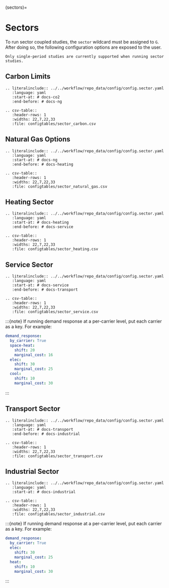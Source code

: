 (sectors)=
# Sectors

To run sector coupled studies, the `sector` wildcard must be assigned to `G`. After doing so,
the following configuration options are exposed to the user.

```{note}
Only single-period studies are currently supported when running sector studies.
```

## Carbon Limits
```{eval-rst}
.. literalinclude:: ../../workflow/repo_data/config/config.sector.yaml
   :language: yaml
   :start-at: # docs-co2
   :end-before: # docs-ng

.. csv-table::
   :header-rows: 1
   :widths: 22,7,22,33
   :file: configtables/sector_carbon.csv
```

## Natural Gas Options
```{eval-rst}
.. literalinclude:: ../../workflow/repo_data/config/config.sector.yaml
   :language: yaml
   :start-at: # docs-ng
   :end-before: # docs-heating

.. csv-table::
   :header-rows: 1
   :widths: 22,7,22,33
   :file: configtables/sector_natural_gas.csv
```

## Heating Sector
```{eval-rst}
.. literalinclude:: ../../workflow/repo_data/config/config.sector.yaml
   :language: yaml
   :start-at: # docs-heating
   :end-before: # docs-service

.. csv-table::
   :header-rows: 1
   :widths: 22,7,22,33
   :file: configtables/sector_heating.csv
```

## Service Sector
```{eval-rst}
.. literalinclude:: ../../workflow/repo_data/config/config.sector.yaml
   :language: yaml
   :start-at: # docs-service
   :end-before: # docs-transport

.. csv-table::
   :header-rows: 1
   :widths: 22,7,22,33
   :file: configtables/sector_service.csv
```

:::{note}
If running demand response at a per-carrier level, put each carrier as a key. For example:
```yaml
demand_response:
  by_carrier: True
  space-heat:
    shift: 20
    marginal_cost: 16
  elec:
    shift: 30
    marginal_cost: 25
  cool:
    shift: 10
    marginal_cost: 30
```
:::

## Transport Sector
```{eval-rst}
.. literalinclude:: ../../workflow/repo_data/config/config.sector.yaml
   :language: yaml
   :start-at: # docs-transport
   :end-before: # docs-industrial

.. csv-table::
   :header-rows: 1
   :widths: 22,7,22,33
   :file: configtables/sector_transport.csv
```

## Industrial Sector
```{eval-rst}
.. literalinclude:: ../../workflow/repo_data/config/config.sector.yaml
   :language: yaml
   :start-at: # docs-industrial

.. csv-table::
   :header-rows: 1
   :widths: 22,7,22,33
   :file: configtables/sector_industrial.csv
```

:::{note}
If running demand response at a per-carrier level, put each carrier as a key. For example:
```yaml
demand_response:
  by_carrier: True
  elec:
    shift: 30
    marginal_cost: 25
  heat:
    shift: 10
    marginal_cost: 30
```
:::
